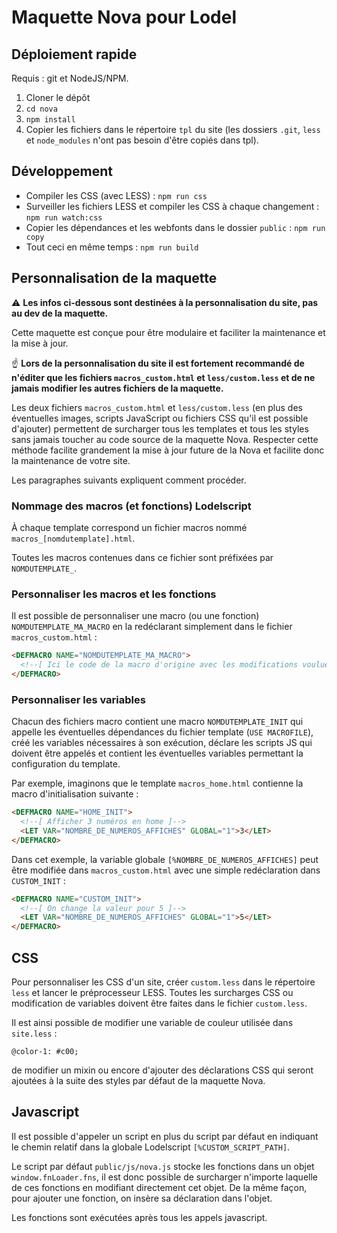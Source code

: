 # Maquette Nova pour Lodel

## Déploiement rapide

Requis : git et NodeJS/NPM.

1. Cloner le dépôt
2. `cd nova`
3. `npm install`
4. Copier les fichiers dans le répertoire `tpl` du site (les dossiers `.git`, `less` et `node_modules` n'ont pas besoin d'être copiés dans tpl).

## Développement

* Compiler les CSS (avec LESS) : `npm run css`
* Surveiller les fichiers LESS et compiler les CSS à chaque changement : `npm run watch:css`
* Copier les dépendances et les webfonts dans le dossier `public` : `npm run copy`
* Tout ceci en même temps : `npm run build`

## Personnalisation de la maquette

:warning: **Les infos ci-dessous sont destinées à la personnalisation du site, pas au dev de la maquette.**

Cette maquette est conçue pour être modulaire et faciliter la maintenance et la mise à jour. 

:point_up: **Lors de la personnalisation du site il est fortement recommandé de n'éditer que les fichiers `macros_custom.html` et `less/custom.less` et de ne jamais modifier les autres fichiers de la maquette.** 

Les deux fichiers `macros_custom.html` et `less/custom.less` (en plus des éventuelles images, scripts JavaScript ou fichiers CSS qu'il est possible d'ajouter) permettent de surcharger tous les templates et tous les styles sans jamais toucher au code source de la maquette Nova. Respecter cette méthode facilite grandement la mise à jour future de la Nova et facilite donc la maintenance de votre site.

Les paragraphes suivants expliquent comment procéder.

### Nommage des macros (et fonctions) Lodelscript

À chaque template correspond un fichier macros nommé  `macros_[nomdutemplate].html`.

Toutes les macros contenues dans ce fichier sont préfixées par `NOMDUTEMPLATE_`.

### Personnaliser les macros et les fonctions

Il est possible de personnaliser une macro (ou une fonction) `NOMDUTEMPLATE_MA_MACRO` en la redéclarant simplement dans le fichier `macros_custom.html` :

```html
<DEFMACRO NAME="NOMDUTEMPLATE_MA_MACRO">
  <!--[ Ici le code de la macro d'origine avec les modifications voulues... ]-->
</DEFMACRO>
```

### Personnaliser les variables

Chacun des fichiers macro contient une macro `NOMDUTEMPLATE_INIT` qui appelle les éventuelles dépendances du fichier template (`USE MACROFILE`), créé les variables nécessaires à son exécution, déclare les scripts JS qui doivent être appelés et contient les éventuelles variables permettant la configuration du template.

Par exemple, imaginons que le template `macros_home.html` contienne la macro d'initialisation suivante :

```html
<DEFMACRO NAME="HOME_INIT">
  <!--[ Afficher 3 numéros en home ]-->
  <LET VAR="NOMBRE_DE_NUMEROS_AFFICHES" GLOBAL="1">3</LET>
</DEFMACRO>
```

Dans cet exemple, la variable globale `[%NOMBRE_DE_NUMEROS_AFFICHES]` peut être modifiée dans `macros_custom.html` avec une simple redéclaration dans `CUSTOM_INIT` :

```html
<DEFMACRO NAME="CUSTOM_INIT">
  <!--[ On change la valeur pour 5 ]-->
  <LET VAR="NOMBRE_DE_NUMEROS_AFFICHES" GLOBAL="1">5</LET>
</DEFMACRO>
```

## CSS

Pour personnaliser les CSS d'un site, créer `custom.less` dans le répertoire `less` et lancer le préprocesseur LESS. Toutes les surcharges CSS ou modification de variables doivent être faites dans le fichier `custom.less`.

Il est ainsi possible de modifier une variable de couleur utilisée dans `site.less` :

```less
@color-1: #c00;
```

de modifier un mixin ou encore d'ajouter des déclarations CSS qui seront ajoutées à la suite des styles par défaut de la maquette Nova.

## Javascript

Il est possible d'appeler un script en plus du script par défaut en indiquant le chemin relatif dans la globale Lodelscript `[%CUSTOM_SCRIPT_PATH]`.

Le script par défaut `public/js/nova.js` stocke les fonctions dans un objet `window.fnLoader.fns`, il est donc possible de surcharger n'importe laquelle de ces fonctions en modifiant directement cet objet. De la même façon, pour ajouter une fonction, on insère sa déclaration dans l'objet.

Les fonctions sont exécutées après tous les appels javascript.
